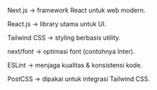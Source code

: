Next.js → framework React untuk web modern.

React.js → library utama untuk UI.

Tailwind CSS → styling berbasis utility.

next/font → optimasi font (contohnya Inter).

ESLint → menjaga kualitas & konsistensi kode.

PostCSS → dipakai untuk integrasi Tailwind CSS.
